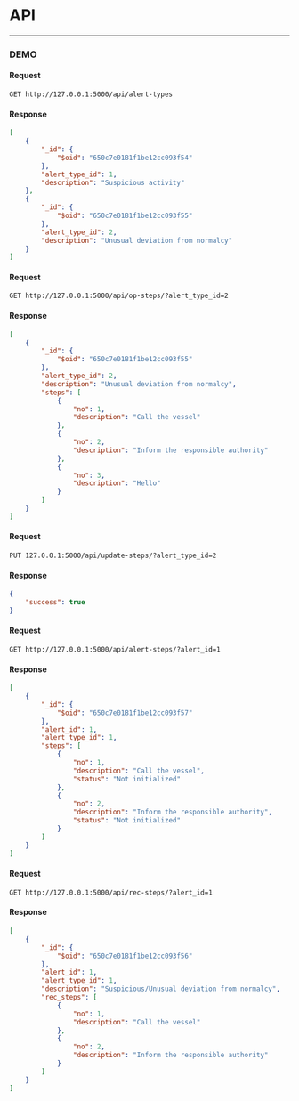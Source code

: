 # API
---

### DEMO

#### Request

`GET http://127.0.0.1:5000/api/alert-types`

#### Response

```json
[
    {
        "_id": {
            "$oid": "650c7e0181f1be12cc093f54"
        },
        "alert_type_id": 1,
        "description": "Suspicious activity"
    },
    {
        "_id": {
            "$oid": "650c7e0181f1be12cc093f55"
        },
        "alert_type_id": 2,
        "description": "Unusual deviation from normalcy"
    }
]
```

#### Request

`GET http://127.0.0.1:5000/api/op-steps/?alert_type_id=2`

#### Response

```json
[
    {
        "_id": {
            "$oid": "650c7e0181f1be12cc093f55"
        },
        "alert_type_id": 2,
        "description": "Unusual deviation from normalcy",
        "steps": [
            {
                "no": 1,
                "description": "Call the vessel"
            },
            {
                "no": 2,
                "description": "Inform the responsible authority"
            },
            {
                "no": 3,
                "description": "Hello"
            }
        ]
    }
]
```


#### Request

`PUT 127.0.0.1:5000/api/update-steps/?alert_type_id=2`

#### Response

```json
{
    "success": true
}
```

#### Request

`GET http://127.0.0.1:5000/api/alert-steps/?alert_id=1`

#### Response

```json
[
    {
        "_id": {
            "$oid": "650c7e0181f1be12cc093f57"
        },
        "alert_id": 1,
        "alert_type_id": 1,
        "steps": [
            {
                "no": 1,
                "description": "Call the vessel",
                "status": "Not initialized"
            },
            {
                "no": 2,
                "description": "Inform the responsible authority",
                "status": "Not initialized"
            }
        ]
    }
]
```

#### Request

`GET http://127.0.0.1:5000/api/rec-steps/?alert_id=1`

#### Response

```json
[
    {
        "_id": {
            "$oid": "650c7e0181f1be12cc093f56"
        },
        "alert_id": 1,
        "alert_type_id": 1,
        "description": "Suspicious/Unusual deviation from normalcy",
        "rec_steps": [
            {
                "no": 1,
                "description": "Call the vessel"
            },
            {
                "no": 2,
                "description": "Inform the responsible authority"
            }
        ]
    }
]
```

